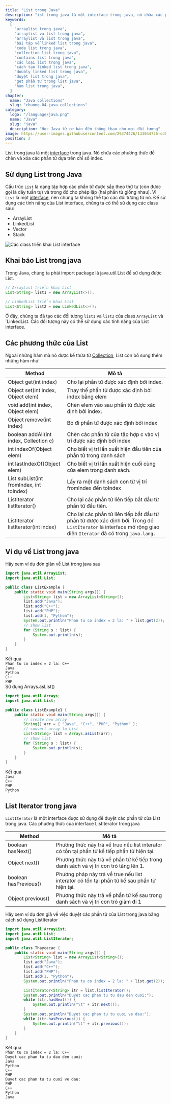 ```yaml
---
title: "List trong Java"
description: "ist trong java là một interface trong java, nó chứa các phương thức để chèn và xóa các phần tử dựa trên chỉ số index."
keywords:
  [
    "arraylist trong java",
    "arraylist va list trong java",
    "arraylist và list trong java",
    "bài tập về linked list trong java",
    "code list trong java",
    "collection list trong java",
    "contains list trong java",
    "các loại list trong java",
    "cách tạo linked list trong java",
    "doubly linked list trong java",
    "duyệt list trong java",
    "get phần tử trong list java",
    "hàm list trong java",
  ]
chapter:
  name: "Java collections"
  slug: "chuong-04-java-collections"
category:
  logo: "/language/java.png"
  name: "Java"
  slug: "java"
  description: "Học Java từ cơ bản đến thông thạo cho mọi đối tượng"
image: https://user-images.githubusercontent.com/29374426/133044726-cd098fdc-4a33-4f3f-a603-82ba49089dc9.png
position: 2
---
```


List trong java là một [interface](/bai-viet/java/interface-trong-java) trong java. Nó chứa các phương thức để chèn và xóa các phần tử dựa trên chỉ số index.

## Sử dụng List trong Java

Cấu trúc `List` là dạng tập hợp các phần tử được sắp theo thứ tự (còn được gọi là dãy tuần tự) và trong đó cho phép lặp (hai phần tử giống nhau). Vì `List` là một [interface](/bai-viet/java/interface-trong-java), nên chúng ta không thể tạo các đối tượng từ nó. Để sử dụng các tính năng của List interface, chúng ta có thể sử dụng các class sau:

- ArrayList
- LinkedList
- Vector
- Stack

![Các class triển khai List interface](https://user-images.githubusercontent.com/29374426/133044726-cd098fdc-4a33-4f3f-a603-82ba49089dc9.png)

## Khai báo List trong java

Trong Java, chúng ta phải import package là java.util.List để sử dụng được List.

```java
// ArrayList triển khai List
List<String> list1 = new ArrayList<>();

// LinkedList triển khai List
List<String> list2 = new LinkedList<>();
```

Ở đây, chúng ta đã tạo các đối tượng `list1` và `list2` của class `ArrayList` và `LinkedList. Các đối tượng này có thể sử dụng các tính năng của List interface.

## Các phương thức của List

Ngoài những hàm mà nó được kế thừa từ [Collection](/bai-viet/java/cac-collection-trong-java), List còn bổ sung thêm những hàm như:

| Method | Mô tả |
| --- | --- |
| Object get(int index) | Cho lại phần tử được xác định bởi index. |
| Object set(int index, Object elem) | Thay thế phần tử được xác định bởi index bằng elem |
| void add(int index, Object elem) | Chèn elem vào sau phần tử được xác định bởi index. |
| Object remove(int index) | Bỏ đi phần tử được xác định bởi index |
| boolean addAll(int index, Collection c) | Chèn các phần tử của tập hợp c vào vị trí được xác định bởi index |
| int indexOf(Object elem) | Cho biết vị trí lần xuất hiện đầu tiên của phần tử trong danh sách |
| int lastIndexOf(Object elem) | Cho biết vị trí lần xuất hiện cuối cùng của elem trong danh sách. |
| List subList(int fromIndex, int toIndex) | Lấy ra một danh sách con từ vị trí fromIndex đến toIndex |
| ListIterator listIterator() | Cho lại các phần tử liên tiếp bắt đầu từ phần tử đầu tiên. |
| ListIterator listIterator(int index) | Cho lại các phần tử liên tiếp bắt đầu từ phần tử được xác định bởi. Trong đó `ListIterator` là interface mở rộng giao diện `Iterator` đã có trong `java.lang.` |

## Ví dụ về List trong java

<div class="example">
Hãy xem ví dụ đơn giản về List trong java sau
</div>

```java
import java.util.ArrayList;
import java.util.List;

public class ListExample {
    public static void main(String args[]) {
        List<String> list = new ArrayList<String>();
        list.add("Java");
        list.add("C++");
        list.add("PHP");
        list.add(1, "Python");
        System.out.println("Phan tu co index = 2 la: " + list.get(2));
        // show list
        for (String s : list) {
            System.out.println(s);
        }
    }
}
```

<div class="window">
  <div class="window-header">
    <div class="action-buttons"></div>
    <span class="title-popup">Kết quả</span>
  </div>
  <div class="window-body">
    <code>Phan tu co index = 2 la: C++</code><br/>
    <code>Java</code><br/>
    <code>Python</code><br/>
    <code>C++</code><br/>
    <code>PHP</code>
  </div>
</div>

<div class="example">Sử dụng Arrays.asList()</div>

```java
import java.util.Arrays;
import java.util.List;

public class ListExample1 {
    public static void main(String args[]) {
        // create new array
        String[] arr = { "Java", "C++", "PHP", "Python" };
        // convert array to List
        List<String> list = Arrays.asList(arr);
        // show list
        for (String s : list) {
            System.out.println(s);
        }
    }
}
```

<div class="window">
  <div class="window-header">
    <div class="action-buttons"></div>
    <span class="title-popup">Kết quả</span>
  </div>
  <div class="window-body">
    <code>Java</code><br/>
    <code>C++</code><br/>
    <code>PHP</code><br/>
    <code>Python</code>
  </div>
</div>

## List Iterator trong java

`ListIterator` là một interface được sử dụng để duyệt các phần tử của List trong java. Các phương thức của interface ListIterator trong java

| Method | Mô tả |
| --- | --- |
| boolean hasNext() | Phương thức này trả về true nếu list interator có tồn tại phần tử kế tiếp phần tử hiện tại. |
| Object next() | Phương thức này trả về phần tử kế tiếp trong danh sách và vị trí con trỏ tăng lên 1. |
| boolean hasPrevious() | Phương pháp này trả về true nếu list interator có tồn tại phần tử kế sau phần tử hiện tại. |
| Object previous() | Phương thức này trả về phần tử kế sau trong danh sách và vị trí con trỏ giảm đi 1 |

<div class="example">Hãy xem ví dụ đơn giả về việc duyệt các phần tử của List trong java bằng cách sử dụng ListIterator</div>

```java
import java.util.ArrayList;
import java.util.List;
import java.util.ListIterator;

public class Thaycacac {
    public static void main(String args[]) {
        List<String> list = new ArrayList<String>();
        list.add("Java");
        list.add("C++");
        list.add("PHP");
        list.add(1, "Python");
        System.out.println("Phan tu co index = 2 la: " + list.get(2));

        ListIterator<String> itr = list.listIterator();
        System.out.println("Duyet cac phan tu tu dau den cuoi:");
        while (itr.hasNext()) {
            System.out.println("\t" + itr.next());
        }
        System.out.println("Duyet cac phan tu tu cuoi ve dau:");
        while (itr.hasPrevious()) {
            System.out.println("\t" + itr.previous());
        }
    }
}
```

<div class="window">
  <div class="window-header">
    <div class="action-buttons"></div>
    <span class="title-popup">Kết quả</span>
  </div>
  <div class="window-body">
    <code>Phan tu co index = 2 la: C++</code><br/>
    <code>Duyet cac phan tu tu dau den cuoi:</code><br/>
    <code>Java</code><br/>
    <code>Python</code><br/>
    <code>C++</code><br/>
    <code>PHP</code><br/>
    <code>Duyet cac phan tu tu cuoi ve dau:</code><br/>
    <code>PHP</code><br/>
    <code>C++</code><br/>
    <code>Python</code><br/>
    <code>Java</code><br/>
  </div>
</div>
